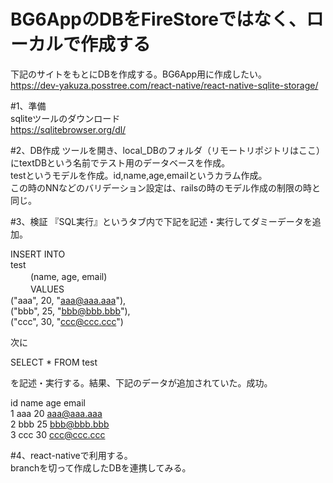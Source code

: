 # BG6AppのDBをFireStoreではなく、ローカルで作成する

下記のサイトをもとにDBを作成する。BG6App用に作成したい。</br>
https://dev-yakuza.posstree.com/react-native/react-native-sqlite-storage/</br>

#1、準備</br>
sqliteツールのダウンロード　　</br>
https://sqlitebrowser.org/dl/</br>

#2、DB作成
ツールを開き、local_DBのフォルダ（リモートリポジトリはここ）にtextDBという名前でテスト用のデータベースを作成。</br>
testというモデルを作成。id,name,age,emailというカラム作成。</br>
この時のNNなどのバリデーション設定は、railsの時のモデル作成の制限の時と同じ。</br>

#3、検証
『SQL実行』というタブ内で下記を記述・実行してダミーデータを追加。</br>

INSERT INTO</br>
	test</br>　　
	(name, age, email)</br>　　
VALUES</br>
	("aaa",  20, "aaa@aaa.aaa"),</br>
	("bbb",  25, "bbb@bbb.bbb"),</br>
	("ccc",  30, "ccc@ccc.ccc")</br>

次に</br>

  SELECT * FROM test</br>

 を記述・実行する。結果、下記のデータが追加されていた。成功。</br>

id name age email</br>
1	 aaa	20	aaa@aaa.aaa</br>
2	 bbb	25	bbb@bbb.bbb</br>
3	 ccc	30	ccc@ccc.ccc</br>

#4、react-nativeで利用する。</br>
branchを切って作成したDBを連携してみる。</br>　　

